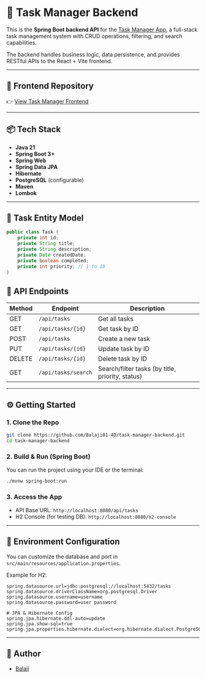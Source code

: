 
# 🧩 Task Manager Backend

This is the **Spring Boot backend API** for the [Task Manager App](https://github.com/Balaji01-4D/task-manager-frontend), a full-stack task management system with CRUD operations, filtering, and search capabilities.

The backend handles business logic, data persistence, and provides RESTful APIs to the React + Vite frontend.

---

## 🔗 Frontend Repository

👉 [View Task Manager Frontend](https://github.com/Balaji01-4D/task-manager-frontend)

---

## 📦 Tech Stack

- **Java 21**
- **Spring Boot 3+**
- **Spring Web**
- **Spring Data JPA**
- **Hibernate**
- **PostgreSQL** (configurable)
- **Maven**
- **Lombok**

---

## 🧱 Task Entity Model

```java
public class Task {
    private int id;
    private String title;
    private String description;
    private Date createdDate;
    private boolean completed;
    private int priority; // 1 to 10
}
````

## 🚀 API Endpoints

| Method | Endpoint            | Description                                      |
| ------ | ------------------- | ------------------------------------------------ |
| GET    | `/api/tasks`        | Get all tasks                                    |
| GET    | `/api/tasks/{id}`   | Get task by ID                                   |
| POST   | `/api/tasks`        | Create a new task                                |
| PUT    | `/api/tasks/{id}`   | Update task by ID                                |
| DELETE | `/api/tasks/{id}`   | Delete task by ID                                |
| GET    | `/api/tasks/search` | Search/filter tasks (by title, priority, status) |

---

## ⚙️ Getting Started

### 1. Clone the Repo

```bash
git clone https://github.com/Balaji01-4D/task-manager-backend.git
cd task-manager-backend
```

### 2. Build & Run (Spring Boot)

You can run the project using your IDE or the terminal:

```bash
./mvnw spring-boot:run
```

### 3. Access the App

* API Base URL: `http://localhost:8080/api/tasks`
* H2 Console (for testing DB): `http://localhost:8080/h2-console`

---

## 🌱 Environment Configuration

You can customize the database and port in `src/main/resources/application.properties`.

Example for H2:

```properties
spring.datasource.url=jdbc:postgresql://localhost:5432/tasks
spring.datasource.driverClassName=org.postgresql.Driver
spring.datasource.username=username
spring.datasource.password=user password

# JPA & Hibernate Config
spring.jpa.hibernate.ddl-auto=update
spring.jpa.show-sql=true
spring.jpa.properties.hibernate.dialect=org.hibernate.dialect.PostgreSQLDialect

```

---

## 🙋 Author

* [Balaji](https://github.com/Balaji01-4D)
